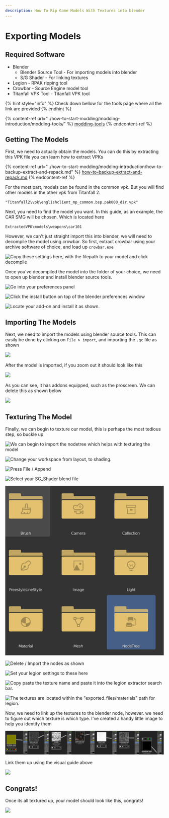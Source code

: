 ```yaml
---
description: How To Rip Game Models With Textures into blender
---
```


# Exporting Models

## Required Software

* Blender
  * Blender Source Tool - For importing models into blender
  * S/G Shader - For linking textures
* Legion - RPAK ripping tool
* Crowbar - Source Engine model tool
* Titanfall VPK Tool - Titanfall VPK tool

{% hint style="info" %}
Check down bellow for the tools page where all the link are provided
{% endhint %}

{% content-ref url="../how-to-start-modding/modding-introduction/modding-tools/" %}
[modding-tools](../how-to-start-modding/modding-introduction/modding-tools/)
{% endcontent-ref %}

## Getting The Models

First, we need to actually obtain the models. You can do this by extracting this VPK file you can learn how to extract VPKs

{% content-ref url="../how-to-start-modding/modding-introduction/how-to-backup-extract-and-repack.md" %}
[how-to-backup-extract-and-repack.md](../how-to-start-modding/modding-introduction/how-to-backup-extract-and-repack.md)
{% endcontent-ref %}

For the most part, models can be found in the common vpk. But you will find other models in the other vpk from Titanfall 2.

```
"Titanfall2\vpk\englishclient_mp_common.bsp.pak000_dir.vpk"
```

Next, you need to find the model you want. In this guide, as an example, the CAR SMG will be chosen. Which is located here

```
ExtractedVPK\models\weapons\car101
```

However, we can't just straight import this into blender, we will need to decompile the model using crowbar. So first, extract crowbar using your archive software of choice, and load up `crowbar.exe`&#x20;

![Copy these settings here, with the filepath to your model and click decompile](../.gitbook/assets/crowbar-settings.png)

Once you've decompiled the model into the folder of your choice, we need to open up blender and install blender source tools.&#x20;

![Go into your preferences panel](../.gitbook/assets/desktop-2020.08.10-14.13.29.22\_1.gif)

![Click the install button on top of the blender preferences window](<../.gitbook/assets/install (1).png>)

![Locate your add-on and install it as shown.](../.gitbook/assets/adding-the-addon.gif)

## Importing The Models

Next, we need to import the models using blender source tools. This can easily be done by clicking on `File > import`, and importing the `.qc` file as shown

![](../.gitbook/assets/importing-the-model.gif)

After the model is imported, if you zoom out it should look like this

![](../.gitbook/assets/carsmg-import-without-delete.png)

As you can see, it has addons equipped, such as the proscreen. We can delete this as shown below

![](../.gitbook/assets/deleting-the-proscreen.gif)

## Texturing The Model

Finally, we can begin to texture our model, this is perhaps the most tedious step, so buckle up

![We can begin to import the nodetree which helps with texturing the model](../.gitbook/assets/appending-the-nodes.gif)

![Change your workspace from layout, to shading. ](../.gitbook/assets/shading-workspace.png)

![Press File / Append](../.gitbook/assets/append-me.png)

![Select your SG\_Shader blend file](../.gitbook/assets/sg-shader.png)

![Select The Nodetree folder, and then the S/G shader](../.gitbook/assets/nodetree.png)



![Delete / Import the nodes as shown](../.gitbook/assets/removing-adding-nodes.gif)

![Set your legion settings to these here](../.gitbook/assets/legion-settings.png)

![Copy paste the texture name and paste it into the legion extractor search bar. ](../.gitbook/assets/copy-paste.gif)

![The textures are located within the "exported\_files/materials" path for legion.](../.gitbook/assets/car-smg.png)

Now, we need to link up the textures to the blender node, however. we need to figure out which texture is which type. I've created a handy little image to help you identify them&#x20;

![](../.gitbook/assets/texture-linking.png)

Link them up using the visual guide above

![](../.gitbook/assets/adding-the-nodes.gif)

## Congrats!

Once its all textured up, your model should look like this, congrats!

![](../.gitbook/assets/spijny-car.gif)

